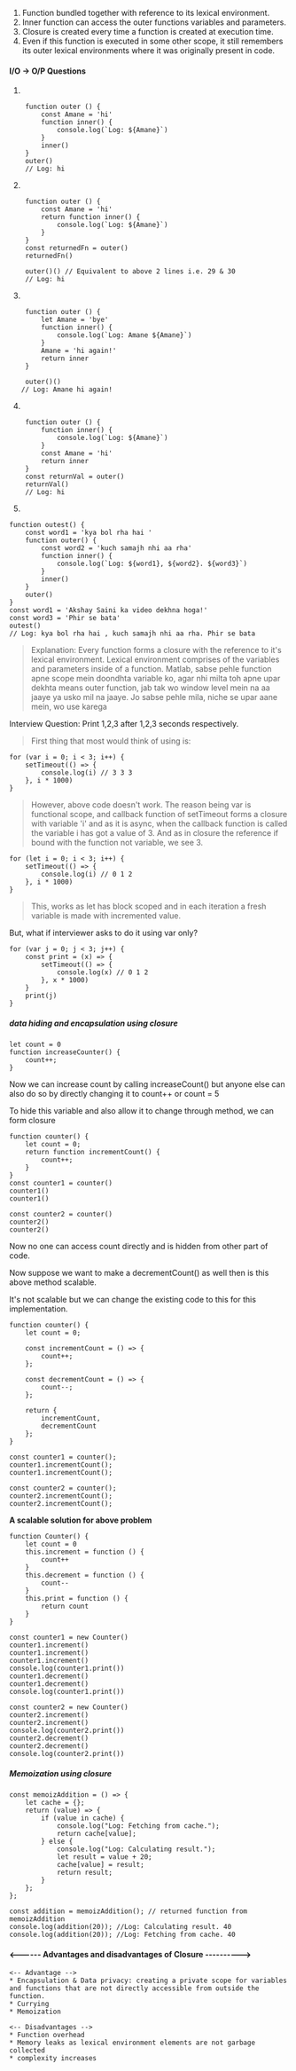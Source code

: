 
1. Function bundled together with reference to its lexical environment.
2. Inner function can access the outer functions variables and parameters. 
3. Closure is created every time a function is created at execution time.
4. Even if this function is executed in some other scope, it still remembers its outer lexical environments where it was originally present in code.

#### I/O -> O/P Questions

1. 
```
    function outer () {
        const Amane = 'hi'
        function inner() {
            console.log(`Log: ${Amane}`)
        }
        inner()
    }
    outer() 
    // Log: hi
```

2. 
```
    function outer () {
        const Amane = 'hi'
        return function inner() {
            console.log(`Log: ${Amane}`)
        }
    }
    const returnedFn = outer()
    returnedFn()

    outer()() // Equivalent to above 2 lines i.e. 29 & 30
    // Log: hi
```

3. 
```
    function outer () {
        let Amane = 'bye'
        function inner() {
            console.log(`Log: Amane ${Amane}`)
        }
        Amane = 'hi again!'
        return inner
    }

    outer()()
   // Log: Amane hi again!
```

4.
```
    function outer () {
        function inner() {
            console.log(`Log: ${Amane}`)
        }
        const Amane = 'hi'
        return inner
    }
    const returnVal = outer()
    returnVal()
    // Log: hi
```

5.
```
function outest() {
    const word1 = 'kya bol rha hai '
    function outer() {
        const word2 = 'kuch samajh nhi aa rha'
        function inner() {
            console.log(`Log: ${word1}, ${word2}. ${word3}`)
        }
        inner()
    }
    outer()
}
const word1 = 'Akshay Saini ka video dekhna hoga!'
const word3 = 'Phir se bata'
outest()
// Log: kya bol rha hai , kuch samajh nhi aa rha. Phir se bata
```

> Explanation: Every function forms a closure with the reference to it's lexical environment.
>Lexical environment comprises of the variables and parameters inside of a function.
>Matlab, sabse pehle function apne scope mein doondhta variable ko, agar nhi milta toh apne upar dekhta means outer function, jab tak wo window level mein na aa jaaye ya usko mil na jaaye. Jo sabse pehle mila, niche se upar aane mein, wo use karega

Interview Question: Print 1,2,3 after 1,2,3 seconds respectively.

> First thing that most would think of using is:
```
for (var i = 0; i < 3; i++) {
    setTimeout(() => {
        console.log(i) // 3 3 3
    }, i * 1000)
}
```
> However, above code doesn't work. The reason being var is functional scope, and callback function of setTimeout forms a closure with variable 'i' and as it is async, when the callback function is called the variable i has got a value of 3. And as in closure the reference if bound with the function not variable, we see 3.

```
for (let i = 0; i < 3; i++) {
    setTimeout(() => {
        console.log(i) // 0 1 2
    }, i * 1000)
}
```
> This, works as let has block scoped and in each iteration a fresh variable is made with incremented value.

But, what if interviewer asks to do it using var only?

```
for (var j = 0; j < 3; j++) {
    const print = (x) => {
        setTimeout(() => {
            console.log(x) // 0 1 2
        }, x * 1000)
    }
    print(j)
}
```
##### data hiding and encapsulation using closure


    let count = 0
    function increaseCounter() {
        count++;
    }

Now we can increase count by calling increaseCount() but anyone else can also do so by directly changing it to count++ or count = 5

To hide this variable and also allow it to change through method, we can form closure

    function counter() {
        let count = 0;
        return function incrementCount() {
            count++;
        }
    }
    const counter1 = counter()
    counter1()
    counter1()

    const counter2 = counter()
    counter2()
    counter2()
    
Now no one can access count directly and is hidden from other part of code.
    
Now suppose we want to make a decrementCount() as well then is this above method scalable.

It's not scalable but we can change the existing code to this for this implementation.

    function counter() {
        let count = 0;

        const incrementCount = () => {
            count++;
        };

        const decrementCount = () => {
            count--;
        };

        return {
            incrementCount,
            decrementCount
        };
    }

    const counter1 = counter();
    counter1.incrementCount();
    counter1.incrementCount();

    const counter2 = counter();
    counter2.incrementCount();
    counter2.incrementCount();
   


**A scalable solution for above problem**
```
function Counter() {
    let count = 0
    this.increment = function () {
        count++
    }
    this.decrement = function () {
        count--
    }
    this.print = function () {
        return count
    }
}

const counter1 = new Counter()
counter1.increment()
counter1.increment()
counter1.increment()
console.log(counter1.print())
counter1.decrement()
counter1.decrement()
console.log(counter1.print())

const counter2 = new Counter()
counter2.increment()
counter2.increment()
console.log(counter2.print())
counter2.decrement()
counter2.decrement()
console.log(counter2.print())
```

##### Memoization using closure
```
const memoizAddition = () => {
    let cache = {};
    return (value) => {
        if (value in cache) {
            console.log("Log: Fetching from cache.");
            return cache[value]; 
        } else {
            console.log("Log: Calculating result.");
            let result = value + 20;
            cache[value] = result;
            return result;
        }
    };
};

const addition = memoizAddition(); // returned function from memoizAddition
console.log(addition(20)); //Log: Calculating result. 40
console.log(addition(20)); //Log: Fetching from cache. 40
```

####    <------ Advantages and disadvantages of Closure ---------->

    <-- Advantage -->
    * Encapsulation & Data privacy: creating a private scope for variables and functions that are not directly accessible from outside the function. 
    * Currying
    * Memoization
    
    <-- Disadvantages -->
    * Function overhead
    * Memory leaks as lexical environment elements are not garbage collected
    * complexity increases


